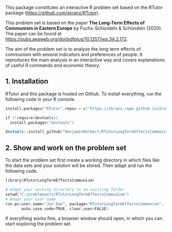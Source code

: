 This package constitutes an interactive R problem set based on the RTutor package (https://github.com/skranz/RTutor). 

This problem set is based on the paper **The Long-Term Effects of Communism in Eastern Europe** by Fuchs-Schündeln & Schündeln (2020). The paper can be found at https://pubs.aeaweb.org/doi/pdfplus/10.1257/jep.34.2.172.

The aim of the problem set is to analyze the long term effects of communism with several indicators and preferences of people. It reproduces the main analysis in an interactive way and covers explanations of useful R commands and economic theory.

## 1. Installation

RTutor and this package is hosted on Github. To install everything, run the following code in your R console.
```s
install.packages("RTutor",repos = c("https://skranz-repo.github.io/drat/",getOption("repos")))

if (!require(devtools))
  install.packages("devtools")

devtools::install_github("BenjaminMarkert/RTutorLongTermEffectsCommunism")
```

## 2. Show and work on the problem set
To start the problem set first create a working directory in which files like the data sets and your solution will be stored. Then adapt and run the following code.
```s
library(RTutorLongTermEffectsCommunism)

# Adapt your working directory to an existing folder
setwd("C:/problemsets/RTutorLongTermEffectsCommunism")
# Adapt your user name
run.ps(user.name="Jon Doe", package="RTutorLongTermEffectsCommunism",
       auto.save.code=TRUE, clear.user=FALSE)
```
If everything works fine, a browser window should open, in which you can start exploring the problem set.
